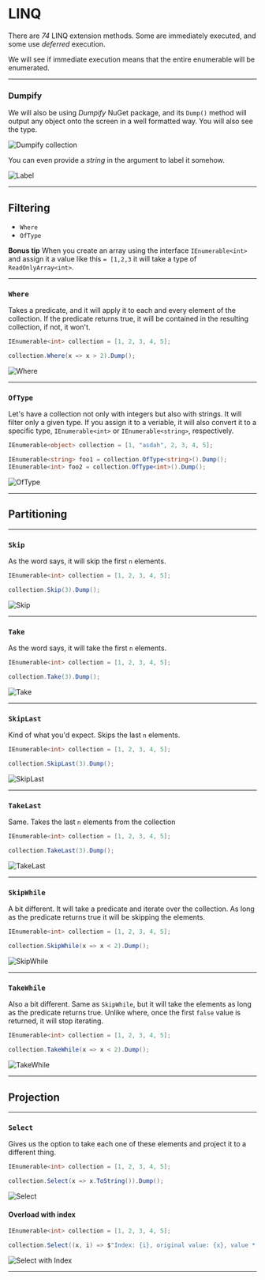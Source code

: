 # LINQ 

There are *74* LINQ extension methods. 
Some are immediately executed, and some use *deferred* execution. 

We will see if immediate execution means that the entire enumerable will be enumerated. 

---

### Dumpify

We will also be using *Dumpify* NuGet package, and its `Dump()` method will output any object onto the screen in a well formatted way. You will also see the type. 

![Dumpify collection](Images/LINQ/image.png)    

You can even provide a *string* in the argument to label it somehow.

![Label](Images/LINQ/image-5.png)

---

## Filtering
* `Where`
* `OfType`

**Bonus tip**
When you create an array using the interface `IEnumerable<int>` and assign it a value like this `= [1,2,3` it will take a type of `ReadOnlyArray<int>`.

--- 

### `Where`
Takes a predicate, and it will apply it to each and every element of the collection. If the predicate returns true, it will be contained in the resulting collection, if not, it won't.

```c#
IEnumerable<int> collection = [1, 2, 3, 4, 5];

collection.Where(x => x > 2).Dump(); 
```
![Where](Images/LINQ/image-1.png)


---

### `OfType`

Let's have a collection not only with integers but also with strings.
It will filter only a given type. If you assign it to a veriable, it will also convert it to a specific type, `IEnumerable<int>` or `IEnumerable<string>`, respectively. 

```c#
IEnumerable<object> collection = [1, "asdah", 2, 3, 4, 5];

IEnumerable<string> foo1 = collection.OfType<string>().Dump();
IEnumerable<int> foo2 = collection.OfType<int>().Dump();
```

![OfType](Images/LINQ/image-2.png)

---

## Partitioning

---

### `Skip`

As the word says, it will skip the first `n` elements.

```c#
IEnumerable<int> collection = [1, 2, 3, 4, 5];

collection.Skip(3).Dump();
```

![Skip](Images/LINQ/image-3.png)

---

### `Take`

As the word says, it will take the first `n` elements.

```c#
IEnumerable<int> collection = [1, 2, 3, 4, 5];

collection.Take(3).Dump();
```

![Take](Images/LINQ/image-4.png)

---

### `SkipLast`

Kind of what you'd expect. Skips the last `n` elements.

```c#
IEnumerable<int> collection = [1, 2, 3, 4, 5];

collection.SkipLast(3).Dump();
```
![SkipLast](Images/LINQ/image-6.png)

---

### `TakeLast`

Same. Takes the last `n` elements from the collection

```c#
IEnumerable<int> collection = [1, 2, 3, 4, 5];

collection.TakeLast(3).Dump();
```

![TakeLast](Images/LINQ/image-7.png)

---

### `SkipWhile`

A bit different. It will take a predicate and iterate over the collection. As long as the predicate returns true it will be skipping the elements. 

```c#
IEnumerable<int> collection = [1, 2, 3, 4, 5];

collection.SkipWhile(x => x < 2).Dump();
```
![SkipWhile](Images/LINQ/image-8.png)

---

### `TakeWhile`

Also a bit different. Same as `SkipWhile`, but it will take the elements as long as the predicate returns true. Unlike where, once the first `false` value is returned, it will stop iterating.

```c#
IEnumerable<int> collection = [1, 2, 3, 4, 5];

collection.TakeWhile(x => x < 2).Dump();
```

![TakeWhile](Images/LINQ/image-9.png)

---

## Projection

---

### `Select`

Gives us the option to take each one of these elements and project it to a different thing.

```c#
IEnumerable<int> collection = [1, 2, 3, 4, 5];

collection.Select(x => x.ToString()).Dump();
```

![Select](Images/LINQ/image-10.png)

#### Overload with index

```c#
IEnumerable<int> collection = [1, 2, 3, 4, 5];

collection.Select((x, i) => $"Index: {i}, original value: {x}, value * 2: {x * 2}").Dump();
```

![Select with Index](Images/LINQ/image-11.png)

---

